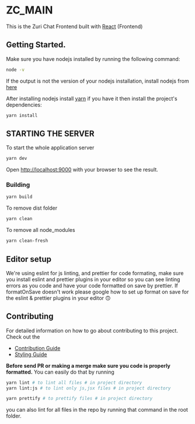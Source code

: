 # ZC_MAIN

This is the Zuri Chat Frontend built with [React](https://reactjs.org/) (Frontend)

## Getting Started.

Make sure you have nodejs installed by running the following command:

```bash
node -v
```

If the output is not the version of your nodejs installation, install nodejs from [here](https://nodejs.org/en/download/)

After installing nodejs install [yarn](https://www.npmjs.com/package/yarn)
if you have it then install the project's dependencies:

```bash
yarn install
```

## STARTING THE SERVER

To start the whole application server

```bash
yarn dev
```

Open [http://localhost:9000](http://localhost:9000) with your browser to see the result.

### **Building**

```bash
yarn build
```

To remove dist folder

```bash
yarn clean
```

To remove all node_modules

```bash
yarn clean-fresh
```

## Editor setup

We're using eslint for js linting, and prettier for code formating, make sure you install eslint and prettier plugins in your editor so you can
see linting errors as you code and have your code formatted on save by prettier. If formatOnSave doesn't work please google how to set up
format on save for the eslint & prettier plugins in your editor 🙃

## Contributing

For detailed information on how to go about contributing to this project. Check out the

- [Contribution Guide](docs/CONTRIBUTING.md)
- [Styling Guide](docs/STYLING.md)

**Before send PR or making a merge make sure you code is properly formatted.** You can easily do that by running

```bash
yarn lint # to lint all files # in project directory
yarn lint:js # to lint only js,jsx files # in project directory

yarn prettify # to prettify files # in project directory
```

you can also lint for all files in the repo by running that command in the root folder.
